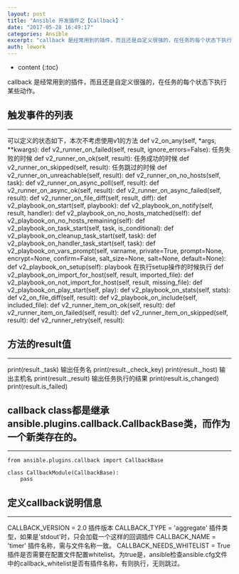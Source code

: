 ```yaml
---
layout: post
title: "Ansible 开发插件之【Callback】"
date: "2017-05-28 16:49:17"
categories: Ansible
excerpt: "callback 是经常用到的插件，而且还是自定义很强的，在任务的每个状态下执行某些动作。 触发事件的列表 可以定义的状态如下，本次不考虑使用v..."
auth: lework
---
```

* content
{:toc}

callback 是经常用到的插件，而且还是自定义很强的，在任务的每个状态下执行某些动作。

## 触发事件的列表
---

可以定义的状态如下，本次不考虑使用v1的方法
def v2_on_any(self, *args, **kwargs):
def v2_runner_on_failed(self, result, ignore_errors=False):  任务失败的时候
def v2_runner_on_ok(self, result):    任务成功的时候
def v2_runner_on_skipped(self, result): 任务跳过的时候 
def v2_runner_on_unreachable(self, result):
def v2_runner_on_no_hosts(self, task):
def v2_runner_on_async_poll(self, result):
def v2_runner_on_async_ok(self, result):
def v2_runner_on_async_failed(self, result):
def v2_runner_on_file_diff(self, result, diff):
def v2_playbook_on_start(self, playbook):
def v2_playbook_on_notify(self, result, handler):
def v2_playbook_on_no_hosts_matched(self):
def v2_playbook_on_no_hosts_remaining(self):
def v2_playbook_on_task_start(self, task, is_conditional):
def v2_playbook_on_cleanup_task_start(self, task):
def v2_playbook_on_handler_task_start(self, task):
def v2_playbook_on_vars_prompt(self, varname, private=True, prompt=None, encrypt=None, confirm=False, salt_size=None, salt=None, default=None):
def v2_playbook_on_setup(self):  playbook 在执行setup操作的时候执行
def v2_playbook_on_import_for_host(self, result, imported_file):
def v2_playbook_on_not_import_for_host(self, result, missing_file):
def v2_playbook_on_play_start(self, play): 
def v2_playbook_on_stats(self, stats):
def v2_on_file_diff(self, result):
def v2_playbook_on_include(self, included_file):
def v2_runner_item_on_ok(self, result):
def v2_runner_item_on_failed(self, result):
def v2_runner_item_on_skipped(self, result):
def v2_runner_retry(self, result):


## 方法的result值
---

print(result._task) 输出任务名
print(result._check_key)
print(result._host) 输出主机名
print(result._result) 输出任务执行的结果
print(result.is_changed)
print(result.is_failed)


## callback class都是继承ansible.plugins.callback.CallbackBase类，而作为一个新类存在的。
---
```
from ansible.plugins.callback import CallbackBase

class CallbackModule(CallbackBase):
    pass
```

## 定义callback说明信息
---

CALLBACK_VERSION = 2.0   插件版本
CALLBACK_TYPE = 'aggregate'  插件类型，如果是'stdout'时，只会加载一个这样的回调插件
CALLBACK_NAME = 'timer'   插件名称，需与文件名称一致。
CALLBACK_NEEDS_WHITELIST = True 插件是否需要在配置文件配置whitelist。为true是，ansible检查ansible.cfg文件中的callback_whitelist是否有插件名称，有则执行，无则跳过。

